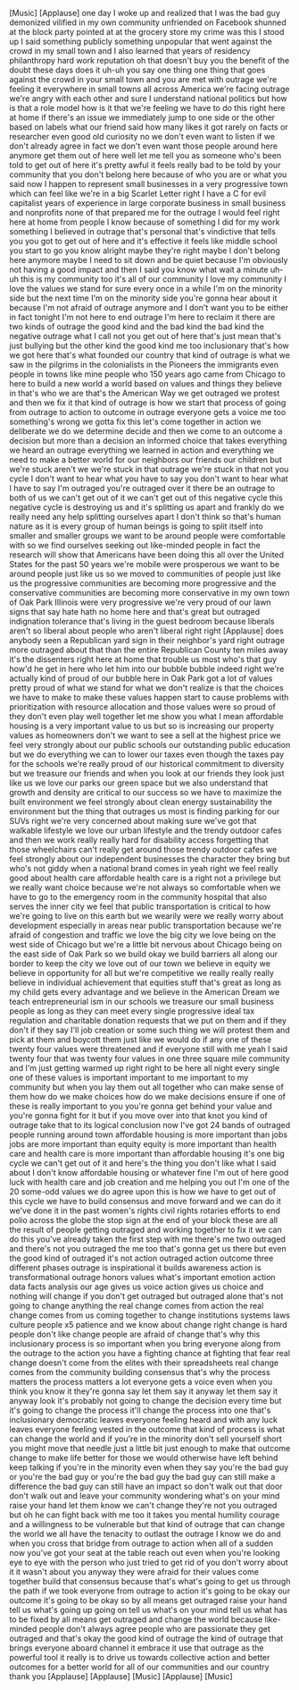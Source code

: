 
[Music]
[Applause]
one day I woke up and realized that I
was the bad guy demonized vilified in my
own community unfriended on Facebook
shunned at the block party pointed at at
the grocery store my crime was this I
stood up I said something publicly
something unpopular that went against
the crowd in my small town and I also
learned that years of residency
philanthropy hard work reputation oh
that doesn&#39;t buy you the benefit of the
doubt these days does it
uh-uh you say one thing one thing that
goes against the crowd in your small
town and you are met with outrage we&#39;re
feeling it everywhere in small towns all
across America we&#39;re facing outrage
we&#39;re angry with each other and sure I
understand national politics but how is
that a role model how is it that we&#39;re
feeling we have to do this right here at
home if there&#39;s an issue we immediately
jump to one side or the other based on
labels what our friend said how many
likes it got rarely on facts or
researcher even good old curiosity no we
don&#39;t even want to listen if we don&#39;t
already agree in fact we don&#39;t even want
those people around here anymore get
them out of here
well let me tell you as someone who&#39;s
been told to get out of here
it&#39;s pretty awful it feels really bad to
be told by your community that you don&#39;t
belong here because of who you are or
what you said now I happen to represent
small businesses in a very progressive
town which can feel like we&#39;re in a big
Scarlet Letter right I have a C for evil
capitalist years of experience in large
corporate business in small business and
nonprofits none of that prepared me for
the outrage I would feel right here at
home
from people I know because of something
I did for my work something I believed
in outrage that&#39;s personal that&#39;s
vindictive that tells you you got to get
out of here and it&#39;s effective
it feels like middle school you start to
go you know alright maybe they&#39;re right
maybe I don&#39;t belong here anymore maybe
I need to sit down and be quiet because
I&#39;m obviously not having a good impact
and then I said you know what wait a
minute uh-uh this is my community too
it&#39;s all of our community I love my
community I love the values we stand for
sure every once in a while I&#39;m on the
minority side but the next time I&#39;m on
the minority side you&#39;re gonna hear
about it because I&#39;m not afraid of
outrage anymore and I don&#39;t want you to
be either in fact tonight I&#39;m not here
to end outrage I&#39;m here to reclaim it
there are two kinds of outrage the good
kind and the bad kind the bad kind the
negative outrage what I call not you get
out of here that&#39;s just mean that&#39;s just
bullying but the other kind the good
kind me too inclusionary that&#39;s how we
got here that&#39;s what founded our country
that kind of outrage is what we saw in
the pilgrims in the colonialists in the
Pioneers the immigrants even people in
towns like mine people who 150 years ago
came from Chicago to here to build a new
world a world based on values and things
they believe in that&#39;s who we are
that&#39;s the American Way we get outraged
we protest and then we fix it that kind
of outrage is how we start that process
of going from outrage to action to
outcome in outrage everyone gets a voice
me too something&#39;s wrong we gotta fix
this let&#39;s come together in action we
deliberate we do we determine decide and
then we come to an outcome a decision
but more than a decision an informed
choice that takes everything we heard an
outrage
everything we learned in action and
everything we need to make a better
world for our neighbors our friends our
children but we&#39;re stuck aren&#39;t we we&#39;re
stuck in that outrage we&#39;re stuck in
that not you cycle I don&#39;t want to hear
what you have to say you don&#39;t want to
hear what I have to say I&#39;m outraged
you&#39;re outraged over it there be an
outrage to both of us we can&#39;t get out
of it we can&#39;t get out of this negative
cycle this negative cycle is destroying
us and it&#39;s splitting us apart and
frankly do we really need any help
splitting ourselves apart I don&#39;t think
so
that&#39;s human nature as it is every group
of human beings is going to split itself
into smaller and smaller groups we want
to be around people were comfortable
with so we find ourselves seeking out
like-minded people in fact the research
will show that Americans have been doing
this all over the United States for the
past 50 years we&#39;re mobile were
prosperous we want to be around people
just like us so we moved to communities
of people just like us the progressive
communities are becoming more
progressive and the conservative
communities are becoming more
conservative in my own town of Oak Park
Illinois were very progressive we&#39;re
very proud of our lawn signs that say
hate hath no home here and that&#39;s great
but outraged indignation tolerance
that&#39;s living in the guest bedroom
because liberals aren&#39;t so liberal about
people who aren&#39;t liberal right right
[Applause]
does anybody seen a Republican yard sign
in their neighbor&#39;s yard right outrage
more outraged about that than the entire
Republican County ten miles away
it&#39;s the dissenters right here at home
that trouble us most who&#39;s that guy
how&#39;d he get in here who let him into
our bubble bubble indeed right we&#39;re
actually kind of proud of our bubble
here in Oak Park got a lot of values
pretty proud of what we stand for what
we don&#39;t realize is that the choices we
have to make to make these values happen
start to cause problems with
prioritization with resource allocation
and those values were so proud of they
don&#39;t even play well together let me
show you what I mean affordable housing
is a very important value to us but so
is increasing our property values as
homeowners don&#39;t we want to see a sell
at the highest price we feel very
strongly about our public schools our
outstanding public education but we do
everything we can to lower our taxes
even though the taxes pay for the
schools we&#39;re really proud of our
historical commitment to diversity but
we treasure our friends and when you
look at our friends they look just like
us we love our parks our green space but
we also understand that growth and
density are critical to our success so
we have to maximize the built
environment we feel strongly about clean
energy sustainability the environment
but the thing that outrages us most is
finding parking for our SUVs right we&#39;re
very concerned about making sure we&#39;ve
got that walkable lifestyle we love our
urban lifestyle and the trendy outdoor
cafes and then we work really really
hard for disability access forgetting
that those wheelchairs can&#39;t really get
around those trendy outdoor cafes we
feel strongly about our independent
businesses the character they bring but
who&#39;s not giddy when a national brand
comes in yeah
right we feel really good about health
care affordable health care is a right
not a privilege but we really want
choice because we&#39;re not always so
comfortable when we have to go to the
emergency room in the community hospital
that also serves the inner city we feel
that public transportation is critical
to how we&#39;re going to live on this earth
but we wearily were we really worry
about development especially in areas
near public transportation because we&#39;re
afraid of congestion and traffic we love
the big city we love being on the west
side of Chicago but we&#39;re a little bit
nervous about Chicago being on the east
side of Oak Park so we build okay we
build barriers all along our border to
keep the city we love out of our town we
believe in equity we believe in
opportunity for all but we&#39;re
competitive we really really really
believe in individual achievement that
equities stuff that&#39;s great as long as
my child gets every advantage and we
believe in the American Dream we teach
entrepreneurial ism in our schools we
treasure our small business people as
long as they can meet every single
progressive ideal tax regulation and
charitable donation requests that we put
on them and if they don&#39;t if they say
I&#39;ll job creation or some such thing we
will protest them and pick at them and
boycott them just like we would do if
any one of these twenty four values were
threatened and if everyone still with me
yeah I said twenty four that was twenty
four values in one three square mile
community and I&#39;m just getting warmed up
right right to be here all night
every single one of these values is
important important to me important to
my community but when you lay them out
all together who can make sense of them
how do we make choices how do we make
decisions ensure if one of these is
really important to you you&#39;re gonna get
behind your value and you&#39;re gonna fight
for it but if you move over into that
knot you kind of outrage take that to
its logical conclusion now I&#39;ve got 24
bands of outraged people running around
town affordable housing is more
important than jobs jobs are more
important than equity equity is more
important than health care and health
care is more important than affordable
housing
it&#39;s one big cycle we can&#39;t get out of
it
and here&#39;s the thing you don&#39;t like what
I said about I don&#39;t know affordable
housing or whatever fine I&#39;m out of here
good luck with health care and job
creation and me helping you out I&#39;m one
of the 20 some-odd values we do agree
upon this is how we have to get out of
this cycle we have to build consensus
and move forward and we can do it we&#39;ve
done it in the past women&#39;s rights civil
rights rotaries efforts to end polio
across the globe the stop sign at the
end of your block these are all the
result of people getting outraged and
working together to fix it we can do
this you&#39;ve already taken the first step
with me there&#39;s me two outraged and
there&#39;s not you outraged the me too
that&#39;s gonna get us there but even the
good kind of outraged it&#39;s not action
outraged action outcome three different
phases outrage is inspirational it
builds awareness action is
transformational outrage honors values
what&#39;s important emotion action data
facts analysis our age gives us voice
action gives us choice and nothing will
change if you don&#39;t get outraged but
outraged alone that&#39;s not going to
change anything the real change comes
from action the real change comes from
us coming together to change
institutions systems laws culture people
x5
patience and we know about change right
change is hard people don&#39;t like change
people are afraid of change that&#39;s why
this inclusionary process is so
important when you bring everyone along
from the outrage to the action you have
a fighting chance at fighting that fear
real change doesn&#39;t come from the elites
with their spreadsheets real change
comes from the community building
consensus that&#39;s why the process matters
the process matters a lot everyone gets
a voice even when you think you know it
they&#39;re gonna say let them say it anyway
let them say it anyway look it&#39;s
probably not going to change the
decision every time but it&#39;s going to
change the process it&#39;ll change the
process into one that&#39;s inclusionary
democratic leaves everyone feeling heard
and with any luck leaves everyone
feeling vested in the outcome that kind
of process is what can change the world
and if you&#39;re in the minority don&#39;t sell
yourself short you might move that
needle just a little bit just enough to
make that outcome change to make life
better for those we would otherwise have
left behind keep talking if you&#39;re in
the minority even when they say you&#39;re
the bad guy or you&#39;re the bad guy or
you&#39;re the bad guy the bad guy can still
make a difference the bad guy can still
have an impact so don&#39;t walk out that
door don&#39;t walk out and leave your
community wondering what&#39;s on your mind
raise your hand let them know we can&#39;t
change they&#39;re not you outraged but oh
he can fight back with me too it takes
you mental humility courage and a
willingness to be vulnerable but that
kind of outrage that can change the
world we all have the tenacity to
outlast the outrage I know we do and
when you cross that bridge from outrage
to action when all of a sudden now
you&#39;ve got your seat at the table reach
out even when you&#39;re looking eye to eye
with the person who just tried to get
rid of you don&#39;t worry about it
it wasn&#39;t about you anyway they were
afraid for their values
come together build that consensus
because that&#39;s what&#39;s going to get us
through the path if we took everyone
from outrage to action it&#39;s going to be
okay our outcome it&#39;s going to be okay
so by all means get outraged raise your
hand tell us what&#39;s going up going on
tell us what&#39;s on your mind tell us what
has to be fixed by all means get
outraged and change the world because
like-minded people don&#39;t always agree
people who are passionate they get
outraged and that&#39;s okay
the good kind of outrage the kind of
outrage that brings everyone aboard
channel it embrace it
use that outrage as the powerful tool it
really is to drive us towards collective
action and better outcomes for a better
world for all of our communities and our
country
thank you
[Applause]
[Applause]
[Music]
[Applause]
[Music]
